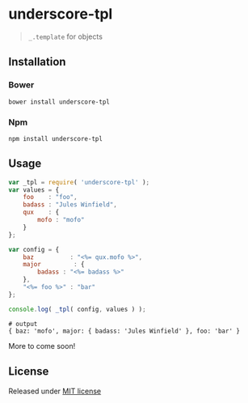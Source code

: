 # underscore-tpl

> `_.template` for objects

## Installation

### Bower

```shell
bower install underscore-tpl
```

### Npm

```shell
npm install underscore-tpl
```

## Usage

```js
var _tpl = require( 'underscore-tpl' );
var values = {
    foo    : "foo",
    badass : "Jules Winfield",
    qux    : {
        mofo : "mofo"
    }
};

var config = {
    baz          : "<%= qux.mofo %>",
    major         : {
        badass : "<%= badass %>"
    },
    "<%= foo %>" : "bar"
};

console.log( _tpl( config, values ) );
```
```shell
# output
{ baz: 'mofo', major: { badass: 'Jules Winfield' }, foo: 'bar' }
```

More to come soon!

## License

Released under [MIT license](LICENSE-MIT)